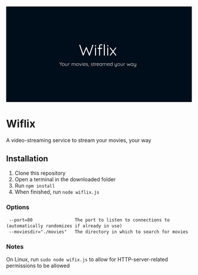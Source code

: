 ![Wiflix](/img/screenshot.png?raw=true "Wiflix")


# Wiflix
A video-streaming service to stream your movies, your way

## Installation
1. Clone this repository
2. Open a terminal in the downloaded folder
3. Run `npm install`
4. When finished, run `node wiflix.js`

### Options
```
 --port=80                The port to listen to connections to (automatically randomizes if already in use)
 --moviesdir="./movies"   The directory in which to search for movies
```

### Notes
On Linux, run `sudo node wifix.js` to allow for HTTP-server-related permissions to be allowed
